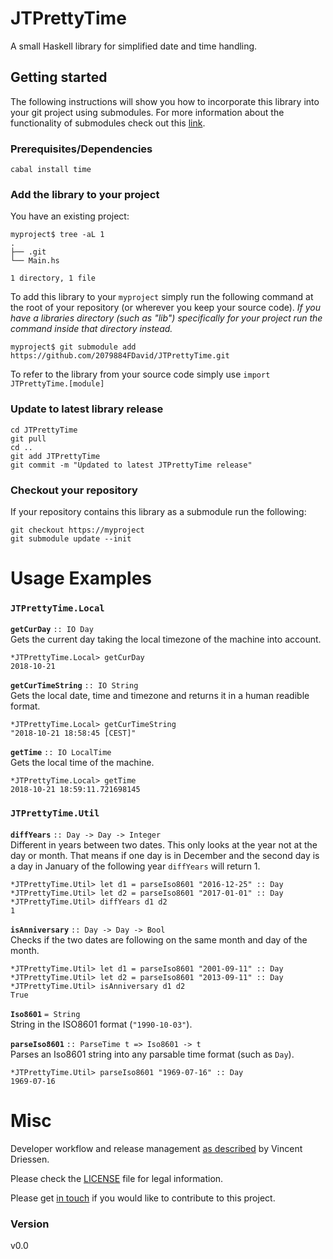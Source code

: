 # JTPrettyTime
A small Haskell library for simplified date and time handling.

## Getting started

The following instructions will show you how to incorporate this library into your git project using submodules. For more information about the functionality of submodules check out this [link](https://gist.github.com/gitaarik/8735255).

### Prerequisites/Dependencies

    cabal install time

### Add the library to your project
You have an existing project:

    myproject$ tree -aL 1
    .
    ├── .git
    └── Main.hs

    1 directory, 1 file

To add this library to your `myproject` simply run the following command at the root of your repository (or wherever you keep your source code). *If you have a libraries directory (such as "lib") specifically for your project run the command inside that directory instead.*

    myproject$ git submodule add https://github.com/2079884FDavid/JTPrettyTime.git

To refer to the library from your source code simply use `import JTPrettyTime.[module]`

### Update to latest library release

    cd JTPrettyTime
    git pull
    cd ..
    git add JTPrettyTime
    git commit -m "Updated to latest JTPrettyTime release"

### Checkout your repository
If your repository contains this library as a submodule run the following:

    git checkout https://myproject
    git submodule update --init


# Usage Examples

### `JTPrettyTime.Local`
**`getCurDay`** `:: IO Day`<br/>
Gets the current day taking the local timezone of the machine into account.

    *JTPrettyTime.Local> getCurDay
    2018-10-21

**`getCurTimeString`** `:: IO String`<br/>
Gets the local date, time and timezone and returns it in a human readible format.

    *JTPrettyTime.Local> getCurTimeString
    "2018-10-21 18:58:45 [CEST]"

**`getTime`** `:: IO LocalTime`<br/>
Gets the local time of the machine.

    *JTPrettyTime.Local> getTime
    2018-10-21 18:59:11.721698145

### `JTPrettyTime.Util`
**`diffYears`** `:: Day -> Day -> Integer`<br/>
Different in years between two dates. This only looks at the year not at the day or month. That means if one day is in December and the second day is a day in January of the following year `diffYears` will return 1.

    *JTPrettyTime.Util> let d1 = parseIso8601 "2016-12-25" :: Day
    *JTPrettyTime.Util> let d2 = parseIso8601 "2017-01-01" :: Day
    *JTPrettyTime.Util> diffYears d1 d2
    1

**`isAnniversary`** `:: Day -> Day -> Bool`<br/>
Checks if the two dates are following on the same month and day of the month.

    *JTPrettyTime.Util> let d1 = parseIso8601 "2001-09-11" :: Day
    *JTPrettyTime.Util> let d2 = parseIso8601 "2013-09-11" :: Day
    *JTPrettyTime.Util> isAnniversary d1 d2
    True

**`Iso8601`** `= String`<br/>
String in the ISO8601 format (`"1990-10-03"`).

**`parseIso8601`** `:: ParseTime t => Iso8601 -> t`<br/>
Parses an Iso8601 string into any parsable time format (such as `Day`).

    *JTPrettyTime.Util> parseIso8601 "1969-07-16" :: Day
    1969-07-16

# Misc
Developer workflow and release management [as described](https://nvie.com/posts/a-successful-git-branching-model/) by Vincent Driessen.

Please check the [LICENSE](LICENSE) file for legal information.

Please get [in touch](http://www.jacktex.eu/about/contact.php) if you would like to contribute to this project.

### Version
v0.0

